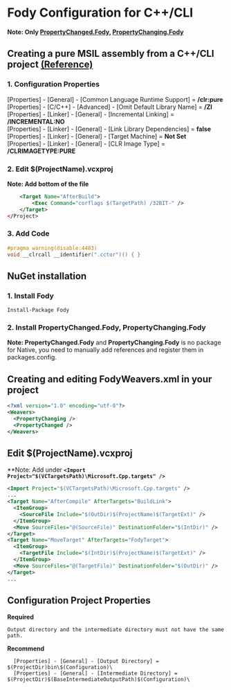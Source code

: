 
# Fody Configuration for C++/CLI
**Note: Only [**PropertyChanged.Fody**](https://github.com/Fody/PropertyChanged), [**PropertyChanging.Fody**](https://github.com/Fody/PropertyChanging)**

## Creating a pure MSIL assembly from a C++/CLI project [(Reference)](https://stackoverflow.com/questions/6695727/creating-a-pure-msil-assembly-from-a-c-cli-project)
### 1. Configuration Properties
[Properties] - [General] - [Common Language Runtime Support] = **/clr:pure**  
[Properties] - [C/C++] - [Advanced] - [Omit Default Library Name] = **/Zl**  
[Properties] - [Linker] - [General] - [Incremental Linking] = **/INCREMENTAL:NO**  
[Properties] - [Linker] - [General] - [Link Library Dependencies] = **false**  
[Properties] - [Linker] - [General] - [Target Machine] = **Not Set**  
[Properties] - [Linker] - [General] - [CLR Image Type] = **/CLRIMAGETYPE:PURE**
### 2. Edit $(ProjectName).vcxproj
**Note: Add bottom of the file**
```xml
    <Target Name="AfterBuild">
        <Exec Command="corflags $(TargetPath) /32BIT-" />
    </Target>
</Project>
```
### 3. Add Code
```cpp
#pragma warning(disable:4483)
void __clrcall __identifier(".cctor")() { }
```

## NuGet installation
### 1. Install Fody
```
Install-Package Fody
```
### 2. Install PropertyChanged.Fody, PropertyChanging.Fody
**Note: PropertyChanged.Fody** and **PropertyChanging.Fody** is no package for Native, you need to manually add references and register them in packages.config.

## Creating and editing FodyWeavers.xml in your project
```xml
<?xml version="1.0" encoding="utf-8"?>
<Weavers>
  <PropertyChanging />
  <PropertyChanged />
</Weavers>
```

## Edit $(ProjectName).vcxproj
**Note: Add  under **`<Import Project="$(VCTargetsPath)\Microsoft.Cpp.targets" />`**
```xml
<Import Project="$(VCTargetsPath)\Microsoft.Cpp.targets" />
...
<Target Name="AfterCompile" AfterTargets="BuildLink">
  <ItemGroup>
    <SourceFile Include="$(OutDir)$(ProjectName)$(TargetExt)" />
  </ItemGroup>
  <Move SourceFiles="@(SourceFile)" DestinationFolder="$(IntDir)" />
</Target>
<Target Name="MoveTarget" AfterTargets="FodyTarget">
  <ItemGroup>
    <TargetFile Include="$(IntDir)$(ProjectName)$(TargetExt)" />
  </ItemGroup>
  <Move SourceFiles="@(TargetFile)" DestinationFolder="$(OutDir)" />
</Target>
...
```
## Configuration Project Properties
**Required**
```
Output directory and the intermediate directory must not have the same path.
```
**Recommend**
```
  [Properties] - [General] - [Output Directory] = $(ProjectDir)bin\$(Configuration)\
  [Properties] - [General] - [Intermediate Directory] = $(ProjectDir)$(BaseIntermediateOutputPath)$(Configuration)\
```
